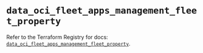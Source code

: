 # `data_oci_fleet_apps_management_fleet_property`

Refer to the Terraform Registry for docs: [`data_oci_fleet_apps_management_fleet_property`](https://registry.terraform.io/providers/oracle/oci/6.18.0/docs/data-sources/fleet_apps_management_fleet_property).
